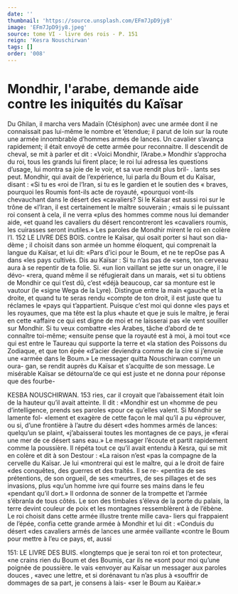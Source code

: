 ```yaml
---
date: ''
thumbnail: 'https://source.unsplash.com/EFm7JpD9jy8'
image: 'EFm7JpD9jy8.jpeg'
source: tome VI - livre des rois - P. 151
reign: 'Kesra Nouschirwan'
tags: []
order: '008'
---
```


# Mondhir, l'arabe, demande aide contre les iniquités du Kaïsar

Du Ghilan, il marcha vers Madaïn (Ctésiphon) avec une armée dont il ne connaissait pas lui-même le nombre et ’étendue; il parut de loin sur la route une armée innombrable d’hommes armés de lances.
Un cavalier s’avança rapidement; il était envoyé de
cette armée pour reconnaitre. Il descendit de cheval, se mit à parler et dit : «Voici Mondhir, l’Arabe.»
Mondhir s’approcha du roi, tous les grands lui firent place; le roi lui adressa les questions d’usage, lui montra sa joie de le voir, et sa vue rendit plus bril- . lants ses peut. Mondhir, qui avait de l’expérience,
lui parla du Boum et du Kaïsar, disant : «Si tu es «roi de l’Iran, si tu es le gardien et le soutien des
« braves, pourquoi les Roumis font-ils acte de royauté, «pourquoi vont-ils chevauchant dans le désert des «cavaliers? Si le Kaïsar est aussi roi sur le trône de «l’Iran, il est certainement le maître souverain ; «mais si le puissant roi consent à cela, il ne verra «plus des hommes comme nous lui demander aide, «et quand les cavaliers du désert rencontreront les «cavaliers roumis, les cuirasses seront inutiles.»
Les paroles de Mondhir mirent le roi en colère l’l.
152 LE LIVRE DES BOIS.
contre le Kaïsar, qui osait porter si haut son dia- dème ; il choisit dans son armée un homme éloquent,
qui comprenait la langue du Kaïsar, et lui dit: «Pars d’ici pour le Boum, et ne te repOse pas A dans «les pays cultivés. Dis au Kaïsar : Si tu n’as pas de
«sens, ton cerveau aura à se repentir de ta folie. Si. «un lion vaillant se jette sur un onagre, il le dévo- «rera, quand même il se réfugierait dans un marais, «et si tu obtiens de Mondhir ce qui t’est dû, c’est
«déjà beaucoup, car sa monture est le vautour (le «signe Wega de la Lyre). Distingue entre la main «gauche et la droite, et quand tu te seras rendu «compte de ton droit, il est juste que tu réclames le «pays qui t’appartient. Puisque c’est moi qui donne
«les pays et les royaumes, que ma tête est la plus «haute et que je suis le maître, je ferai en cette «affaire ce qui est digne de moi et ne laisserai pas «le vent souiller sur Mondhir. Si tu veux combattre «les Arabes, tâche d’abord de te connaître toi-même; «ensuite pense que la royauté est à moi, à moi tout
«ce qui est entre le Taureau qui supporte la terre et «la station des Poissons du Zodiaque, et que ton épée «d’acier deviendra comme de la cire si j’envoie une
«armée dans le Boum.»
Le messager quitta Nouschirwan comme un oura- gan, se rendit auprès du Kaïsar et s’acquitte de son message. Le misérable Kaïsar se détourna’de ce qui
est juste et ne donna pour réponse que des fourbe-

KESBA NOUSCHIRWAN. 153 ries, car il croyait que l’abaissement était loin de la
hauteur qu’il avait atteinte. Il dit : «Mondhir est un «homme de peu d’intelligence, prends ses paroles «pour ce qu’elles valent. Si Mondhir se lamente fol- «lement et exagère de cette façon le mal qu’il a pu «éprouver, ou si, d’une frontière à l’autre du désert
«des hommes armés de lances: quelqu’un se plaint, «j’abaisserai toutes les montagnes de ce pays, je «ferai une mer de ce désert sans eau.» Le messager l’écoute et partit rapidement comme la poussière. Il répéta tout ce qu’il avait entendu à Kesra, qui se
mit en colère et dit à son Destour : «La raison n’est
«pas la compagne de la cervelle du Kaïsar. Je lui «montrerai qui est le maître, qui a le droit de faire «des conquêtes, des guerres et des traités. Il se re- «pentira de ses prétentions, de son orgueil, de ses «meurtres, de ses pillages et de ses invasions, plus «qu’un homme ivre qui fourre ses mains dans le feu «pendant qu’il dort.»
Il ordonna de sonner de la trompette et l’armée s’ébranla de tous côtés. Le son des timbales s’éleva
de la porte du palais, la terre devint couleur de poix et les montagnes ressemblèrent à de l’ébène. Le roi
choisit dans cette armée illustre trente mille cava- liers qui frappaient de l’épée, confia cette grande armée à Mondhir et lui dit : «Conduis du désert
«des cavaliers armés de lances une armée vaillante «contre le Boum pour mettre à l’eu ce pays, et, aussi

151: LE LIVRE DES BUIS.
«longtemps que je serai ton roi et ton protecteur, «ne crains rien du Boum et des Boumis, car ils ne «sont pour moi qu’une poignée de poussière. le vais «envoyer au Kaïsar un messager aux paroles douces , «avec une lettre, et si dorénavant tu n’as plus à «souffrir de dommages de sa part, je consens à lais- «ser le Boum au Kaièar.»
